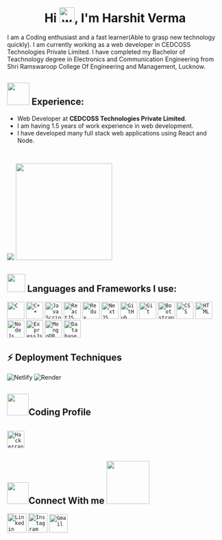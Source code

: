 
<h1 align="center">Hi <img alt="wave" src="https://emojis.slackmojis.com/emojis/images/1588177020/8809/wave_hello.gif?1588177020" width="35">, I'm Harshit Verma</h1>

I am a Coding enthusiast and a fast learner(Able to grasp new technology quickly). I am currently working as a web developer in CEDCOSS Technologies Private Limited. I have completed my Bachelor of Teachnology degree in Electronics and Communication Engineering from Shri Ramswaroop College Of Engineering and Management, Lucknow.


## <img src="https://media.giphy.com/media/QXPqYpSyBIMjBTtBbl/giphy.gif" width="52px"> Experience: 

- Web Developer at **CEDCOSS Technologies Private Limited**.
- I am having 1.5 years of work experience in web development.
- I have developed many full stack web applications using React and Node.


<br>

<p align = "left">
  <img src="https://github-readme-stats.vercel.app/api?username=harshitverma-dev&show_icons=true&title_color=1b93c9&count_private=true&show_owner=true&icon_color=1b93c9&line_height=30&include_all_commits=true">
  <img height="225" src="https://github-readme-stats.vercel.app/api/top-langs/?username=harshitverma-dev&hide=procfile,matlab,php&title_color=fc5a8d&icon_color=1b93c9&show_owner=true&langs_count=8">


  
</p>


## <img src="https://media.giphy.com/media/QssGEmpkyEOhBCb7e1/giphy.gif" width="42px"> Languages and Frameworks I use:
<code><img width="40px" src="https://img.icons8.com/color/3x/c-programming.png" title="C"/></code>
<code><img width="40px" src="https://img.icons8.com/color/4x/c-plus-plus-logo.png" title="C++"/></code>
<code><img width="40px" src="https://img.icons8.com/color/48/000000/javascript--v1.png" title="JavaScript"/></code>
<code><img width="40px" src="https://img.icons8.com/plasticine/100/000000/react.png" title="ReactJS"/></code>
<code><img width="40px" src="https://img.icons8.com/color/8x/000000/redux.png" title="Redux"/></code>
<code><img width="40px" src="https://img.icons8.com/color/512/nextjs.png" title="NextJS"/></code> 
<code><img width="40px" src="https://img.icons8.com/fluent/8x/github.png" title="GitHub"/></code>
<code><img width="40px" src="https://img.icons8.com/color/2x/git.png" title="Git"/></code>
<code><img width="40px" src="https://img.icons8.com/color/2x/bootstrap.png" title="Bootstrap"/></code>
<code><img width="40px" src="https://img.icons8.com/color/48/000000/css3.png" title="CSS"/></code>
<code><img width="40px" src="https://img.icons8.com/color/48/000000/html-5.png" title="HTML"/></code>
<code><img width="40px" src="https://img.icons8.com/color/8x/000000/nodejs.png" title="NodeJs"/></code>
<code><img width="40px" src="https://img.icons8.com/color/8x/000000/express-js.png" title="ExpressJs"/></code>
<code><img width="40px" src="https://img.icons8.com/color/8x/000000/mongodb.png" title="MongoDB"/></code>
<code><img width="40px" src="https://img.icons8.com/dusk/64/000000/database-restore.png" title="Database"/></code>

<!---
<code><img width="40px" src="https://img.icons8.com/color/48/000000/amazon-web-services.png" title="AWS"/></code>
<code><img width="40px" src="https://img.icons8.com/ios/4x/00758f/mysql-logo.png" title="MySQL"/></code>
--->








## ⚡ Deployment Techniques
![Netlify](https://img.shields.io/badge/-Netlify-darkblue?style=flat-square&logo=netlify)
![Render](https://img.shields.io/badge/Render-232F3E?style=flat-square&logo=render)

<!---
![Docker](https://img.shields.io/badge/-Docker-black?style=flat-square&logo=docker)
![DigitalOcean](https://img.shields.io/badge/-Digital%20Ocean-darkblue?style=flat-square&logo=digitalocean)
--->






## <img src="https://media.giphy.com/media/MIGbtLZoVjbl0bYbAd/giphy.gif" width="50px">Coding Profile

<code> <a href="https://www.hackerrank.com/theharshitverma1"><img width="40px" src="https://img.icons8.com/external-tal-revivo-shadow-tal-revivo/512/external-hackerrank-is-a-technology-company-that-focuses-on-competitive-programming-logo-shadow-tal-revivo.png" title="Hackerrank Profile"/></a></code>





## <img src="https://media.giphy.com/media/KcnlGHBpnKnjZIuCMv/giphy.gif" width="50px">Connect With me  <img src='https://raw.githubusercontent.com/ShahriarShafin/ShahriarShafin/main/Assets/handshake.gif' width="100px">
<code><a href="https://www.linkedin.com/in/harshitv053/"><img width="45px" src="https://img.icons8.com/color/8x/000000/linkedin.png" title="Linkedin"/></a></code>
<code><a href="https://www.instagram.com/harshit_verma53"><img width="45px" src="https://img.icons8.com/fluent/48/000000/instagram-new.png" title="Instagram"/></a></code>
<code><a href="mailto:theharshitverma53@gmail.com"><img width="43px" src="https://img.icons8.com/fluent/48/000000/gmail.png" title="Gmail"/></a></code>

<br>

